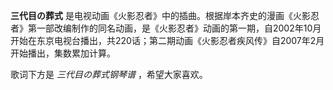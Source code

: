 

**三代目の葬式**
是电视动画《火影忍者》中的插曲。根据岸本齐史的漫画《火影忍者》第一部改编制作的同名动画，是《火影忍者》动画的第一期，自2002年10月开始在东京电视台播出，共220话；第二期动画《火影忍者疾风传》自2007年2月开始播出，集数累加计算。

  
歌词下方是 _三代目の葬式钢琴谱_ ，希望大家喜欢。

